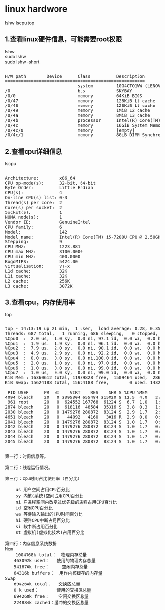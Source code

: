 # linux hardwore

lshw
lscpu
top

## 1.查看linux硬件信息，可能需要root权限    
lshw    
sudo lshw    
sudo lshw -short  
   
<pre>  
H/W path        Device      Class          Description  
======================================================  
                            system         10G4CTO1WW (LENOVO_MT_10G4_BU_LENOVO_FM_ThinkCentre M8600t-N000)  
/0                          bus            SKYBAY  
/0/0                        memory         64KiB BIOS  
/0/47                       memory         128KiB L1 cache  
/0/48                       memory         128KiB L1 cache  
/0/49                       memory         1MiB L2 cache  
/0/4a                       memory         8MiB L3 cache  
/0/4b                       processor      Intel(R) Core(TM) i7-6700 CPU @ 3.40GHz  
/0/4c                       memory         16GiB System Memory  
/0/4c/0                     memory         [empty]  
/0/4c/1                     memory         8GiB DIMM Synchronous 2133 MHz (0.5 ns)  
</pre>  
    
## 2.查看cpu详细信息    
lscpu    
    
<pre>   
Architecture:        x86_64    
CPU op-mode(s):      32-bit, 64-bit    
Byte Order:          Little Endian    
CPU(s):              4    
On-line CPU(s) list: 0-3    
Thread(s) per core:  2    
Core(s) per socket:  2    
Socket(s):           1    
NUMA node(s):        1    
Vendor ID:           GenuineIntel    
CPU family:          6    
Model:               142    
Model name:          Intel(R) Core(TM) i5-7200U CPU @ 2.50GHz    
Stepping:            9    
CPU MHz:             1223.881    
CPU max MHz:         3100.0000    
CPU min MHz:         400.0000    
BogoMIPS:            5424.00    
Virtualization:      VT-x    
L1d cache:           32K    
L1i cache:           32K    
L2 cache:            256K    
L3 cache:            3072K    
</pre>   
    
    
## 3.查看cpu，内存使用率    
top     
    
<pre>   
top - 14:13:19 up 21 min,  1 user,  load average: 0.28, 0.35, 0.52    
Threads: 687 total,   1 running, 686 sleeping,   0 stopped,   0 zombie    
%Cpu0  :  2.0 us,  1.0 sy,  0.0 ni, 97.1 id,  0.0 wa,  0.0 hi,  0.0 si,  0.0 st    
%Cpu1  :  1.9 us,  1.9 sy,  0.0 ni, 96.1 id,  0.0 wa,  0.0 hi,  0.0 si,  0.0 st    
%Cpu2  :  7.9 us,  2.0 sy,  0.0 ni, 90.1 id,  0.0 wa,  0.0 hi,  0.0 si,  0.0 st    
%Cpu3  :  4.9 us,  2.9 sy,  0.0 ni, 92.2 id,  0.0 wa,  0.0 hi,  0.0 si,  0.0 st    
%Cpu4  :  0.0 us,  0.0 sy,  0.0 ni,100.0 id,  0.0 wa,  0.0 hi,  0.0 si,  0.0 st    
%Cpu5  :  2.0 us,  1.0 sy,  0.0 ni, 97.0 id,  0.0 wa,  0.0 hi,  0.0 si,  0.0 st    
%Cpu6  :  1.0 us,  0.0 sy,  0.0 ni, 99.0 id,  0.0 wa,  0.0 hi,  0.0 si,  0.0 st    
%Cpu7  :  1.0 us,  0.0 sy,  0.0 ni, 99.0 id,  0.0 wa,  0.0 hi,  0.0 si,  0.0 st    
KiB Mem : 16360612 total, 11989828 free,  1509464 used,  2861320 buff/cache    
KiB Swap: 15624188 total, 15624188 free,        0 used. 14320080 avail Mem    
    
 PID USER      PR  NI    VIRT    RES    SHR S %CPU %MEM     TIME+ COMMAND                
4094 bleach    20   0 3395304 655484 315820 S 12.5  4.0   2:17.14 Web Content            
 961 root      20   0  624552 167768  61224 S  6.7  1.0   1:15.59 Xorg                   
2874 bleach    20   0  618116  48584  35316 S  3.8  0.3   1:26.39 gnome-terminal-        
2030 bleach    20   0 1479276 280872  83124 S  2.9  1.7   2:46.31 compiz                 
4651 bleach    20   0   44092   4160   3016 R  2.9  0.0   0:00.38 top                    
2041 bleach    20   0 1479276 280872  83124 S  1.0  1.7   0:22.52 llvmpipe-0             
2042 bleach    20   0 1479276 280872  83124 S  1.0  1.7   0:22.90 llvmpipe-1             
2043 bleach    20   0 1479276 280872  83124 S  1.0  1.7   0:21.99 llvmpipe-2             
2044 bleach    20   0 1479276 280872  83124 S  1.0  1.7   0:22.43 llvmpipe-3             
2045 bleach    20   0 1479276 280872  83124 S  1.0  1.7   0:22.09 llvmpipe-4             
</pre>  
  
<pre>  
第一行：时间信息等。  
  
第二行：线程运行情况。  
  
第三行：cpu时间占比使用率（百分比）  
  
	us 用户空间占用CPU百分比  
	sy 内核(系统)空间占用CPU百分比  
	ni 户进程空间内改变过优先级的进程占用CPU百分比  
	id 空闲CPU百分比  
	wa 等待输入输出的CPU时间百分比  
	hi 硬件CPU中断占用百分比  
	si 软中断占用百分比  
	st 虚拟机(虚拟化技术)占用百分比  
  
第四行：内存信息系统数据　  
Mem  
	1004768k total：  物理内存总量  
　　463092k used：   使用的物理内存总量  
　　541676k free：     空闲内存总量  
　　64316k buffers：  用作内核缓存的内存量  
Swap  
　　694268k total：　 交换区总量  
　　0 k used：　　　  使用的交换区总量  
　　694268k free：　  空闲交换区总量  
　　224884k cached：缓冲的交换区总量  
</pre>  
